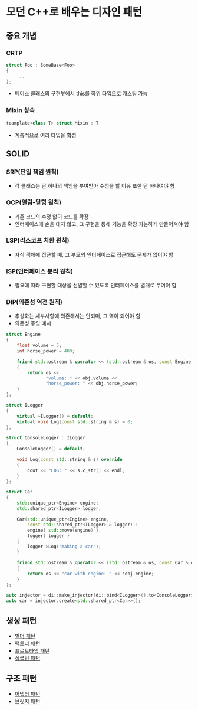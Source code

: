 # 모던 C++로 배우는 디자인 패턴

## 중요 개념

### CRTP

```cpp
struct Foo : SomeBase<Foo>
{
    ...
};
```

* 베이스 클래스의 구현부에서 this를 하위 타입으로 캐스팅 가능

### Mixin 상속

```cpp
teamplate<class T> struct Mixin : T
```

* 계층적으로 여러 타입을 합성

## SOLID

### SRP(단일 책임 원칙)

* 각 클래스는 단 하나의 책임을 부여받아 수정을 할 이유 또한 단 하나여야 함

### OCP(열림-닫힘 원칙)

* 기존 코드의 수정 없이 코드를 확장
* 인터페이스에 손을 대지 않고, 그 구현을 통해 기능을 확장 가능하게 만들어져야 함

### LSP(리스코프 치환 원칙)

* 자식 객체에 접근할 때, 그 부모의 인터페이스로 접근해도 문제가 없어야 함

### ISP(인터페이스 분리 원칙)

* 필요에 따라 구현할 대상을 선별할 수 있도록 인터페이스를 별개로 두어야 함

### DIP(의존성 역전 원칙)

* 추상화는 세부사항에 의존해서는 안되며, 그 역이 되어야 함
* 의존성 주입 예시

```cpp
struct Engine
{
    float volume = 5;
    int horse_power = 400;

    friend std::ostream & operator << (std::ostream & os, const Engine & obj)
    {
        return os <<
               "volume: " << obj.volume <<
               "horse_power: " << obj.horse_power;
    }
};

struct ILogger
{
    virtual ~ILogger() = default;
    virtual void Log(const std::string & s) = 0;
};

struct ConsoleLogger : ILogger
{
    ConsoleLogger() = default;

    void Log(const std::string & s) override
    {
        cout << "LOG: " << s.c_str() << endl;
    }
};

struct Car
{
    std::unique_ptr<Engine> engine;
    std::shared_ptr<ILogger> logger;

    Car(std::unique_ptr<Engine> engine,
        const std::shared_ptr<ILogger> & logger) :
        engine{ std::move(engine) },
        logger{ logger }
    {
        logger->Log("making a car");
    }

    friend std::ostream & operator << (std::ostream & os, const Car & obj)
    {
        return os << "car with engine: " << *obj.engine;
    }
};

auto injector = di::make_injector(di::bind<ILogger>().to<ConsoleLogger>());
auto car = injector.create<std::shared_ptr<Car>>();
```

## 생성 패턴

* [빌더 패턴](creation/builder.md)
* [팩토리 패턴](creation/factory.md)
* [프로토타입 패턴](creation/prototype.md)
* [싱글턴 패턴](creation/singleton.md)

## 구조 패턴

* [어댑터 패턴](structure/adapter.md)
* [브릿지 패턴](structure/bridge.md)
